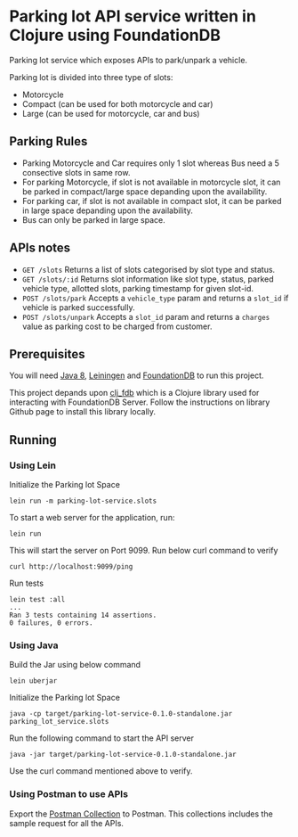 # Parking lot API service written in Clojure using FoundationDB

Parking lot service which exposes APIs to park/unpark a vehicle.

Parking lot is divided into three type of slots:

- Motorcycle
- Compact (can be used for both motorcycle and car)
- Large (can be used for motorcycle, car and bus)

## Parking Rules

- Parking Motorcycle and Car requires only 1 slot whereas Bus need a 5 consective slots in same row.
- For parking Motorcycle, if slot is not available in motorcycle slot, it can be parked in compact/large space depanding upon the availability.
- For parking car, if slot is not available in compact slot, it can be parked in large space depanding upon the availability.
- Bus can only be parked in large space.

## APIs notes

- `GET /slots` Returns a list of slots categorised by slot type and status.
- `GET /slots/:id` Returns slot information like slot type, status, parked vehicle type, allotted slots, parking timestamp for given slot-id.
- `POST /slots/park` Accepts a `vehicle_type` param and returns a `slot_id` if vehicle is parked successfully.
- `POST /slots/unpark` Accepts a `slot_id` param and returns a `charges` value as parking cost to be charged from customer.

## Prerequisites

You will need [Java 8](https://docs.oracle.com/javase/8/docs/technotes/guides/install/install_overview.html), [Leiningen](https://leiningen.org/) and
[FoundationDB](https://apple.github.io/foundationdb/getting-started-mac.html) to run this project.

This project depands upon [clj_fdb](https://github.com/vedang/clj_fdb) which is a Clojure library used for interacting with FoundationDB Server.
Follow the instructions on library Github page to install this library locally.

## Running

### Using Lein

Initialize the Parking lot Space
```
lein run -m parking-lot-service.slots
```
To start a web server for the application, run:
```
lein run
```

This will start the server on Port 9099. Run below curl command to verify
```
curl http://localhost:9099/ping
```
Run tests
```
lein test :all
...
Ran 3 tests containing 14 assertions.
0 failures, 0 errors.
```
### Using Java
Build the Jar using below command
```
lein uberjar
```
Initialize the Parking lot Space
```
java -cp target/parking-lot-service-0.1.0-standalone.jar parking_lot_service.slots
```
Run the following command to start the API server
```
java -jar target/parking-lot-service-0.1.0-standalone.jar
```
Use the curl command mentioned above to verify.

### Using Postman to use APIs
Export the <a href="/tools/parking_service.postman_collection.json">Postman Collection</a> to Postman. This collections
includes the sample request for all the APIs.
